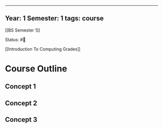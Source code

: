 
---
Year: 1 
Semester: 1
tags: course
---
[[BS Semester 1]]

Status: #📕 

[[Introduction To Computing Grades]]

# Course Outline

## Concept 1
###
## Concept 2
###
## Concept 3
###

